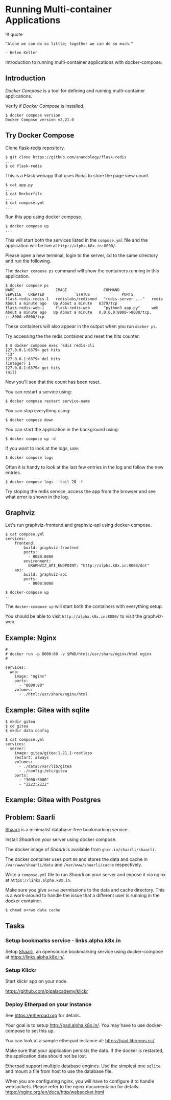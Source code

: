 # Running Multi-container Applications

!!! quote

    “Alone we can do so little; together we can do so much.”

    – Helen Keller

Introduction to running multi-container applications with docker-compose.

## Introduction

_Docker Compose_ is a tool for defining and running multi-container applications.

Verify if _Docker Compose_ is installed.

```
$ docker compose version
Docker Compose version v2.21.0
```

## Try Docker Compose

Clone [flask-redis](https://github.com/anandology/flask-redis) repository.

```
$ git clone https://github.com/anandology/flask-redis
...
$ cd flask-redis
```

This is a Flask webapp that uses _Redis_ to store the page view count.

```
$ cat app.py
...
$ cat Dockerfile
...
$ cat compose.yml
...
```

Run this app using docker compose.

```
$ docker compose up
...
```

This will start both the services listed in the `compose.yml` file and the application will be live at `http://alpha.k8x.in:8000/`.

Please open a new terminal, login to the server, cd to the same directory and run the following.

The `docker compose ps` command will show the containers running in this application.

```
$ docker compose ps
NAME                  IMAGE                COMMAND              SERVICE   CREATED              STATUS              PORTS
flask-redis-redis-1   redislabs/redismod   "redis-server ..."   redis     About a minute ago   Up About a minute   6379/tcp
flask-redis-web-1     flask-redis-web      "python3 app.py"     web       About a minute ago   Up About a minute   0.0.0.0:8000->8000/tcp, :::8000->8000/tcp
```

These containers will also appear in the output when you run `docker ps`.

Try accessing the the redis container and reset the hits counter.

```
$ $ docker compose exec redis redis-cli
127.0.0.1:6379> get hits
"13"
127.0.0.1:6379> del hits
(integer) 1
127.0.0.1:6379> get hits
(nil)
```

Now you'll see that the count has been reset.

You can restart a service using:

```
$ docker compose restart service-name
```

You can stop everything using:

```
$ docker compose down
```

You can start the application in the background using:

```
$ docker compose up -d
```

If you want to look at the logs, use:

```
$ docker compose logs
```

Often it is handy to look at the last few entries in the log and follow the new entries.

```
$ docker compose logs --tail 20 -f
```

Try stoping the redis service, access the app from the browser and see what error is shown in the log.

## Graphviz

Let's run graphviz-frontend and graphviz-api using docker-compose.

```
$ cat compose.yml
services:
    frontend:
        build: graphviz-frontend
        ports:
          - 8080:8080
        environment:
          GRAPHVIZ_API_ENDPOINT: "http://alpha.k8x.in:8008/dot"
    api:
        build: graphviz-api
        ports:
          - 8008:8000

$ docker-compose up
...
```

The `docker-compose up` will start both the containers with everything setup.

You should be able to visit `http://alpha.k8x.in:8080/` to visit the graphviz-web.


## Example: Nginx


```
#
# docker run -p 8000:80 -v $PWD/html:/usr/share/nginx/html nginx
#

services:
  web:
    image: "nginx"
    ports:
      - "8000:80"
    volumes:
      - ./html:/usr/share/nginx/html
```

## Example: Gitea with sqlite


```
$ mkdir gitea
$ cd gitea
$ mkdir data config

$ cat compose.yml
services:
  server:
    image: gitea/gitea:1.21.1-rootless
    restart: always
    volumes:
      - ./data:/var/lib/gitea
      - ./config:/etc/gitea
    ports:
      - "3000:3000"
      - "2222:2222"
```

## Example: Gitea with Postgres


## Problem: Saarli

[Shaarli](https://shaarli.readthedocs.io/en/master/) is a minimalist database-free bookmarking service.

Install _Shaarli_ on your server using docker compose.

The docker image of _Shaarli_ is available from `ghcr.io/shaarli/shaarli`.

The docker container uses port `80` and stores the data and cache in `/var/www/shaarli/data` and `/var/www/shaarli/cache` respectively.

Write a `compose.yml` file to run _Shaarli_ on your server and expose it via nginx at `https://links.alpha.k8x.in`.


Make sure you give `o+rwx` permissions to the data and cache directory. This is a work-around to handle the issue that a different user is running in the docker container.

```
$ chmod o+rwx data cache
```

## Tasks

### Setup bookmarks service - links.alpha.k8x.in

Setup [Shaarli][], an opensource bookmarking service using docker-compose at https://links.alpha.k8x.in/.

[Shaarli]: https://shaarli.readthedocs.io/en/master/

### Setup Klickr

Start klickr app on your node.

<https://github.com/pipalacademy/klickr>

### Deploy Etherpad on your instance

See <https://etherpad.org> for details.

Your goal is to setup <http://pad.alpha.k8x.in/>. You may have to use docker-compose to set this up.

You can look at a sample etherpad instance at:
<https://pad.libreops.cc/>

Make sure that your application persists the data. If the docker is restarted, the application data should not be lost.

Etherpad support multiple database engines. Use the simplest one `sqlite` and mount a file from host to use the database file.

When you are configuring nginx, you will have to configure it to handle websockets. Please refer to the nginx documentaion for details.
<https://nginx.org/en/docs/http/websocket.html>